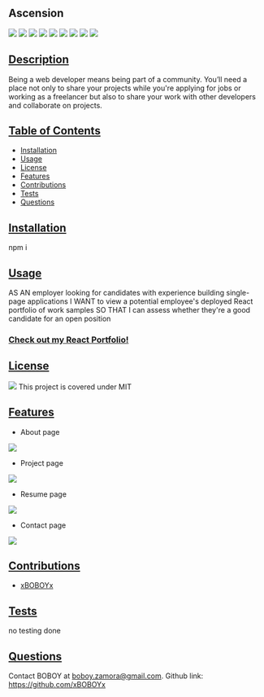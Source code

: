 ## Ascension

![](https://img.shields.io/badge/HTML5-E34F26?style=for-the-badge&logo=html5&logoColor=white)
![](https://img.shields.io/badge/CSS3-1572B6?style=for-the-badge&logo=css3&logoColor=white)
![](https://img.shields.io/badge/JavaScript-323330?style=for-the-badge&logo=javascript&logoColor=F7DF1E)
![](https://img.shields.io/badge/Tailwind_CSS-38B2AC?style=for-the-badge&logo=tailwind-css&logoColor=white)
![](https://img.shields.io/badge/MongoDB-4EA94B?style=for-the-badge&logo=mongodb&logoColor=white)
![](https://img.shields.io/badge/Express.js-404D59?style=for-the-badge)
![](https://img.shields.io/badge/React-20232A?style=for-the-badge&logo=react&logoColor=61DAFB)
![](https://img.shields.io/badge/Node.js-43853D?style=for-the-badge&logo=node.js&logoColor=white)
![](https://img.shields.io/badge/Heroku-430098?style=for-the-badge&logo=heroku&logoColor=white)

## <ins>Description</ins>

Being a web developer means being part of a community. You’ll need a place not only to share your projects while you're applying for jobs or working as a freelancer but also to share your work with other developers and collaborate on projects.

## <ins>Table of Contents</ins>

- [Installation](#installation)
- [Usage](#usage)
- [License](#license)
- [Features](#features)
- [Contributions](#contributions)
- [Tests](#tests)
- [Questions](#questions)

## <ins>Installation</ins>

npm i

## <ins>Usage</ins>

AS AN employer looking for candidates with experience building single-page applications
I WANT to view a potential employee's deployed React portfolio of work samples
SO THAT I can assess whether they're a good candidate for an open position

### [Check out my React Portfolio!](https://xboboyx.github.io/react-portfolio/#about)

## <ins>License</ins>

![](https://img.shields.io/badge/License-MIT%20-blue?style=flat-square)
This project is covered under MIT

## <ins>Features</ins>

- About page

![](public/images/about.png)

- Project page

![](public/images/project.png)

- Resume page

![](public/images/resume.png)

- Contact page

![](public/images/contact.png)

## <ins>Contributions

- [xBOBOYx](https://github.com/xBOBOYx)

## <ins>Tests</ins>

no testing done

## <ins>Questions</ins>

Contact BOBOY at boboy.zamora@gmail.com. Github link: https://github.com/xBOBOYx
